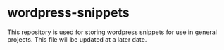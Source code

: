 # wordpress-snippets
This repository is used for storing wordpress snippets for use in general projects. This file will be updated at a later date.
